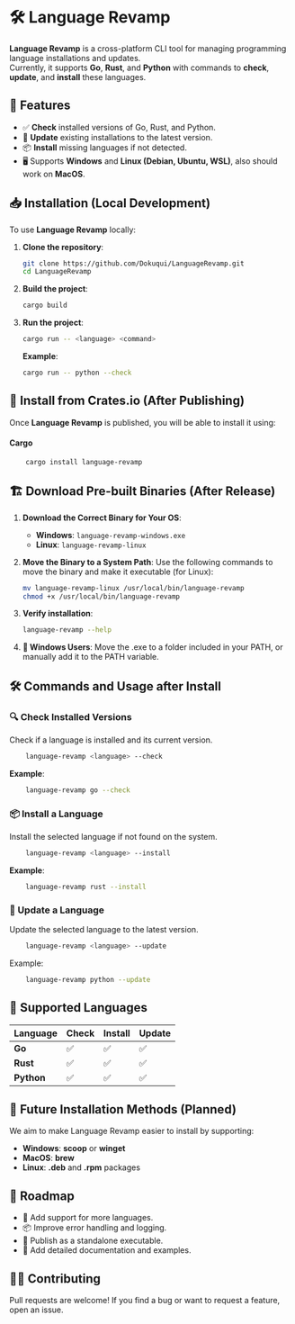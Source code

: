 # 🛠 Language Revamp

**Language Revamp** is a cross-platform CLI tool for managing programming language installations and updates.  
Currently, it supports **Go**, **Rust**, and **Python** with commands to **check**, **update**, and **install** these languages.

## 🚀 Features

- ✅ **Check** installed versions of Go, Rust, and Python.
- 🔄 **Update** existing installations to the latest version.
- 📦 **Install** missing languages if not detected.
- 🖥️ Supports **Windows** and **Linux (Debian, Ubuntu, WSL)**, also should work on **MacOS**.

## 📥 Installation (Local Development)

To use **Language Revamp** locally:

1. **Clone the repository**:
   ```bash
   git clone https://github.com/Dokuqui/LanguageRevamp.git
   cd LanguageRevamp
   ```
2. **Build the project**:
    ```bash
   cargo build
    ```
3. **Run the project**:
    ```bash
   cargo run -- <language> <command>
    ```
   
    **Example**:
    ```bash
   cargo run -- python --check
    ```

## 🔧 Install from Crates.io (After Publishing)
Once **Language Revamp** is published, you will be able to install it using:

#### **Cargo**
```bash
    cargo install language-revamp
```

## 🏗️ Download Pre-built Binaries (After Release)

1. **Download the Correct Binary for Your OS**:
    - **Windows**: `language-revamp-windows.exe`
    - **Linux**: `language-revamp-linux`

2. **Move the Binary to a System Path**:
   Use the following commands to move the binary and make it executable (for Linux):

   ```bash
   mv language-revamp-linux /usr/local/bin/language-revamp
   chmod +x /usr/local/bin/language-revamp
   ```
   
3. **Verify installation**:
   ```bash
   language-revamp --help
   ```
   
4. **📌 Windows Users**:
   Move the .exe to a folder included in your PATH, or manually add it to the PATH variable.

🛠 Commands and Usage after Install
---------------------

### 🔍 Check Installed Versions

Check if a language is installed and its current version.
```bash
    language-revamp <language> --check
```

**Example**:
```bash
    language-revamp go --check
```

### 📦 Install a Language

Install the selected language if not found on the system.
```bash
    language-revamp <language> --install
```

**Example**:
```bash
    language-revamp rust --install
```

### 🔄 Update a Language

Update the selected language to the latest version.
```bash
    language-revamp <language> --update
```

Example:
```bash
    language-revamp python --update
```

🔧 Supported Languages
----------------------

| Language | Check | Install | Update |
| --- | --- | --- | --- |
| **Go** | ✅ | ✅ | ✅ |
| **Rust** | ✅ | ✅ | ✅ |
| **Python** | ✅ | ✅ | ✅ |

🚀 Future Installation Methods (Planned)
----------------------

We aim to make Language Revamp easier to install by supporting:

- **Windows**: **scoop** or **winget**
- **MacOS**: **brew**
- **Linux**: **.deb** and **.rpm** packages

📝 Roadmap
----------------------

- 📌 Add support for more languages.
- 📦 Improve error handling and logging.
- 🚀 Publish as a standalone executable.
- 📜 Add detailed documentation and examples.

👨‍💻 Contributing
----------------------
Pull requests are welcome! If you find a bug or want to request a feature, open an issue.
